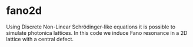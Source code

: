 # fano2d

Using Discrete Non-Linear Schrödinger-like equations it is possible to simulate photonica lattices. In this code we induce Fano resonance in a 2D lattice with a central defect.
